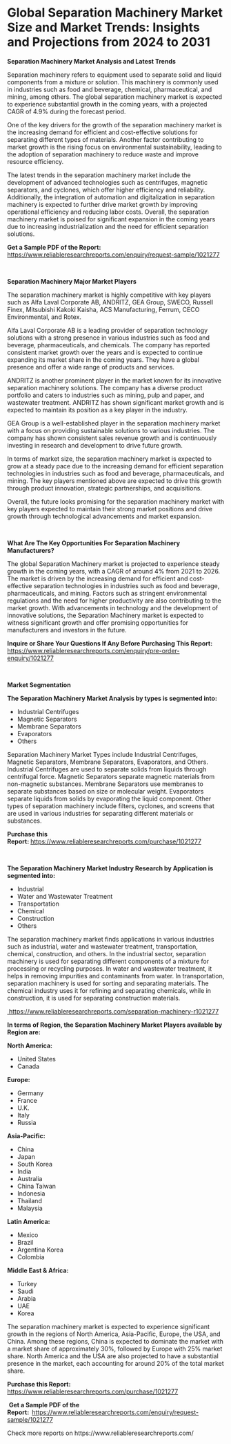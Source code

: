 <p><h1>Global Separation Machinery Market Size and Market Trends: Insights and Projections from 2024 to 2031</h1></p><p><strong>Separation Machinery Market Analysis and Latest Trends</strong></p>
<p><p>Separation machinery refers to equipment used to separate solid and liquid components from a mixture or solution. This machinery is commonly used in industries such as food and beverage, chemical, pharmaceutical, and mining, among others. The global separation machinery market is expected to experience substantial growth in the coming years, with a projected CAGR of 4.9% during the forecast period.</p><p>One of the key drivers for the growth of the separation machinery market is the increasing demand for efficient and cost-effective solutions for separating different types of materials. Another factor contributing to market growth is the rising focus on environmental sustainability, leading to the adoption of separation machinery to reduce waste and improve resource efficiency.</p><p>The latest trends in the separation machinery market include the development of advanced technologies such as centrifuges, magnetic separators, and cyclones, which offer higher efficiency and reliability. Additionally, the integration of automation and digitalization in separation machinery is expected to further drive market growth by improving operational efficiency and reducing labor costs. Overall, the separation machinery market is poised for significant expansion in the coming years due to increasing industrialization and the need for efficient separation solutions.</p></p>
<p><strong>Get a Sample PDF of the Report:&nbsp;</strong> <a href="https://www.reliableresearchreports.com/enquiry/request-sample/1021277">https://www.reliableresearchreports.com/enquiry/request-sample/1021277</a></p>
<p>&nbsp;</p>
<p><strong>Separation Machinery Major Market Players</strong></p>
<p><p>The separation machinery market is highly competitive with key players such as Alfa Laval Corporate AB, ANDRITZ, GEA Group, SWECO, Russell Finex, Mitsubishi Kakoki Kaisha, ACS Manufacturing, Ferrum, CECO Environmental, and Rotex. </p><p>Alfa Laval Corporate AB is a leading provider of separation technology solutions with a strong presence in various industries such as food and beverage, pharmaceuticals, and chemicals. The company has reported consistent market growth over the years and is expected to continue expanding its market share in the coming years. They have a global presence and offer a wide range of products and services.</p><p>ANDRITZ is another prominent player in the market known for its innovative separation machinery solutions. The company has a diverse product portfolio and caters to industries such as mining, pulp and paper, and wastewater treatment. ANDRITZ has shown significant market growth and is expected to maintain its position as a key player in the industry.</p><p>GEA Group is a well-established player in the separation machinery market with a focus on providing sustainable solutions to various industries. The company has shown consistent sales revenue growth and is continuously investing in research and development to drive future growth.</p><p>In terms of market size, the separation machinery market is expected to grow at a steady pace due to the increasing demand for efficient separation technologies in industries such as food and beverage, pharmaceuticals, and mining. The key players mentioned above are expected to drive this growth through product innovation, strategic partnerships, and acquisitions.</p><p>Overall, the future looks promising for the separation machinery market with key players expected to maintain their strong market positions and drive growth through technological advancements and market expansion.</p></p>
<p>&nbsp;</p>
<p><strong>What Are The Key Opportunities For Separation Machinery Manufacturers?</strong></p>
<p><p>The global Separation Machinery market is projected to experience steady growth in the coming years, with a CAGR of around 4% from 2021 to 2026. The market is driven by the increasing demand for efficient and cost-effective separation technologies in industries such as food and beverage, pharmaceuticals, and mining. Factors such as stringent environmental regulations and the need for higher productivity are also contributing to the market growth. With advancements in technology and the development of innovative solutions, the Separation Machinery market is expected to witness significant growth and offer promising opportunities for manufacturers and investors in the future.</p></p>
<p><strong>Inquire or Share Your Questions If Any Before Purchasing This Report:</strong> <a href="https://www.reliableresearchreports.com/enquiry/pre-order-enquiry/1021277">https://www.reliableresearchreports.com/enquiry/pre-order-enquiry/1021277</a></p>
<p>&nbsp;</p>
<p><strong>Market Segmentation</strong></p>
<p><strong>The Separation Machinery Market Analysis by types is segmented into:</strong></p>
<p><ul><li>Industrial Centrifuges</li><li>Magnetic Separators</li><li>Membrane Separators</li><li>Evaporators</li><li>Others</li></ul></p>
<p><p>Separation Machinery Market Types include Industrial Centrifuges, Magnetic Separators, Membrane Separators, Evaporators, and Others. Industrial Centrifuges are used to separate solids from liquids through centrifugal force. Magnetic Separators separate magnetic materials from non-magnetic substances. Membrane Separators use membranes to separate substances based on size or molecular weight. Evaporators separate liquids from solids by evaporating the liquid component. Other types of separation machinery include filters, cyclones, and screens that are used in various industries for separating different materials or substances.</p></p>
<p><strong>Purchase this Report:&nbsp;</strong><a href="https://www.reliableresearchreports.com/purchase/1021277">https://www.reliableresearchreports.com/purchase/1021277</a></p>
<p>&nbsp;</p>
<p><strong>The Separation Machinery Market Industry Research by Application is segmented into:</strong></p>
<p><ul><li>Industrial</li><li>Water and Wastewater Treatment</li><li>Transportation</li><li>Chemical</li><li>Construction</li><li>Others</li></ul></p>
<p><p>The separation machinery market finds applications in various industries such as industrial, water and wastewater treatment, transportation, chemical, construction, and others. In the industrial sector, separation machinery is used for separating different components of a mixture for processing or recycling purposes. In water and wastewater treatment, it helps in removing impurities and contaminants from water. In transportation, separation machinery is used for sorting and separating materials. The chemical industry uses it for refining and separating chemicals, while in construction, it is used for separating construction materials.</p></p>
<p><a href="https://www.reliableresearchreports.com/separation-machinery-r1021277">&nbsp;https://www.reliableresearchreports.com/separation-machinery-r1021277</a></p>
<p><strong>In terms of Region, the Separation Machinery Market Players available by Region are:</strong></p>
<p>
    <p> <strong> North America: </strong>
        <ul>
            <li>United States</li>
            <li>Canada</li>
        </ul>
        </p> 
    <p> <strong> Europe: </strong>
        <ul>
            <li>Germany</li>
            <li>France</li>
            <li>U.K.</li>
            <li>Italy</li>
            <li>Russia</li>
        </ul>
        </p> 
    <p> <strong> Asia-Pacific: </strong>
        <ul>
            <li>China</li>
            <li>Japan</li>
            <li>South Korea</li>
            <li>India</li>
            <li>Australia</li>
            <li>China Taiwan</li>
            <li>Indonesia</li>
            <li>Thailand</li>
            <li>Malaysia</li>
        </ul>
        </p> 
    <p> <strong> Latin America: </strong>
        <ul>
            <li>Mexico</li>
            <li>Brazil</li>
            <li>Argentina Korea</li>
            <li>Colombia</li>
        </ul>
        </p> 
    <p> <strong> Middle East & Africa: </strong>
        <ul>
            <li>Turkey</li>
            <li>Saudi</li>
            <li>Arabia</li>
            <li>UAE</li>
            <li>Korea</li>
        </ul>
    </p>
    </p>
<p><p>The separation machinery market is expected to experience significant growth in the regions of North America, Asia-Pacific, Europe, the USA, and China. Among these regions, China is expected to dominate the market with a market share of approximately 30%, followed by Europe with 25% market share. North America and the USA are also projected to have a substantial presence in the market, each accounting for around 20% of the total market share.</p></p>
<p><strong>Purchase this Report: </strong><a href="https://www.reliableresearchreports.com/purchase/1021277">https://www.reliableresearchreports.com/purchase/1021277</a></p>
<p>&nbsp;<strong>Get a Sample PDF of the Report:&nbsp;&nbsp;</strong><a href="https://www.reliableresearchreports.com/enquiry/request-sample/1021277">https://www.reliableresearchreports.com/enquiry/request-sample/1021277</a></p>
<p><strong></strong></p>
<p>Check more reports on https://www.reliableresearchreports.com/</p>